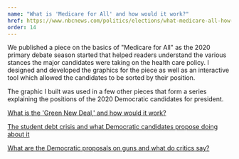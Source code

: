 ```yaml
---
name: "What is 'Medicare for All' and how would it work?"
href: https://www.nbcnews.com/politics/elections/what-medicare-all-how-would-it-work-n1014256
order: 14
---
```


We published a piece on the basics of "Medicare for All" as the 2020 primary debate season started that helped readers understand the various stances the major candidates were taking on the health care policy. I designed and developed the graphics for the piece as well as an interactive tool which allowed the candidates to be sorted by their position.

The graphic I built was used in a few other pieces that form a series explaining the positions of the 2020 Democratic candidates for president.

[What is the 'Green New Deal,' and how would it work?](https://www.nbcnews.com/politics/2020-election/green-new-deal-how-it-works-presidential-candidate-positions-n1044811)

[The student debt crisis and what Democratic candidates propose doing about it](https://www.nbcnews.com/politics/2020-election/student-loan-debt-policy-proposals-n1051451)

[What are the Democratic proposals on guns and what do critics say?](https://www.nbcnews.com/politics/2020-election/gun-control-policy-positions-trump-democratic-presidential-n1060231)